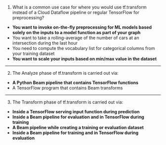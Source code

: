 1. What is a common use case for where you would use tf.transform instead of a Cloud Dataflow pipeline or regular TensorFlow for preprocessing?
* __You want to invoke on-the-fly preprocessing for ML models based solely on the inputs to a model function as part of your graph__
* You want to take a rolling-average of the number of cars at an intersection during the last hour
* You need to compute the vocabulary list for categorical columns from your training dataset
* __You want to scale your inputs based on min/max value in the dataset__

________________________________________________________
2. The Analyze phase of tf.transform is carried out via:
* __A Python Beam pipeline that contains TensorFlow functions__
* A TensorFlow program that contains Beam transforms

_________________________________________________________

3. The Transform phase of tf.transform is carried out via:
* __Inside a TensorFlow serving input function during prediction__
* __Inside a Beam pipeline for evaluation and in TensorFlow during training__
* __A Beam pipeline while creating a training or evaluation dataset__
* __Inside a Beam pipeline for training and in TensorFlow during evaluation__

